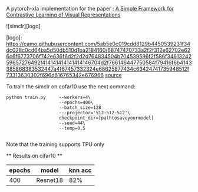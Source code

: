 A pytorch-xla implementation for the paper : [A Simple Framework for Contrastive Learning of Visual Representations](https://arxiv.org/abs/2002.05709)

![simclr][logo]

[logo]: https://camo.githubusercontent.com/5ab5e0c019cdd8129b4450539231f34dc028c0cd64ba5d50db510d1ba2184160/68747470733a2f2f312e62702e626c6f6773706f742e636f6d2f2d2d764834504b704539596f2f586f3461324259657276492f414141414141414146704d2f766146447750584f79416f6b4143385868383532447a4f67457332324e68625877434c63424741735948512f73313630302f696d616765342e676966 [source](https://github.com/google-research/simclr)


To train the simclr on cofar10 use the next command:

```
python train.py     --workers=4\
                    --epochs=400\
                    --batch_size=128 
                    ---projector='512-512-512'\
                    checkpoint_dir=[pathtosaveyourmodel]
                    --seed=44\
                    --temp=0.5


```



Note that the training supports TPU only

** Results on cifar10 **

|epochs   | model      |knn acc|
|---------|------------|------ |
| 400     |   Resnet18 | 82%   |

